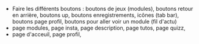 
- Faire les différents boutons : boutons de jeux (modules), boutons retour en arrière, boutons up, boutons enregistrements, icônes (tab bar), boutons page profil, boutons pour aller voir un module (fil d'actu)
- page modules, page insta, page description, page tutos, page quizz,
- page d'acceuil, page profil, 